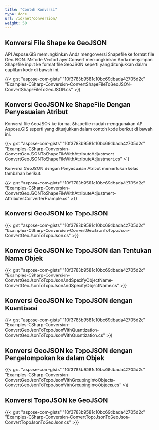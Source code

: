 ```yaml
---
title: "Contoh Konversi"
type: docs
url: /id/net/conversion/
weight: 50
---
```


## **Konversi File Shape ke GeoJSON**
API Aspose.GIS memungkinkan Anda mengonversi Shapefile ke format file GeoJSON. Metode VectorLayer.Convert memungkinkan Anda menyimpan Shapefile input ke format file GeoJSON seperti yang ditunjukkan dalam cuplikan kode di bawah ini.

{{< gist "aspose-com-gists" "10f3783b9581d10bc69dbada42705d2c" "Examples-CSharp-Conversion-ConvertShapeFileToGeoJSON-ConvertShapeFileToGeoJSON.cs" >}}
## **Konversi GeoJSON ke ShapeFile Dengan Penyesuaian Atribut**
Konversi file GeoJSON ke format Shapefile mudah menggunakan API Aspose.GIS seperti yang ditunjukkan dalam contoh kode berikut di bawah ini.

{{< gist "aspose-com-gists" "10f3783b9581d10bc69dbada42705d2c" "Examples-CSharp-Conversion-ConvertGeoJSONToShapeFileWithAttributeAdjustment-ConvertGeoJSONToShapeFileWithAttributeAdjustment.cs" >}}

Konversi GeoJSON dengan Penyesuaian Atribut memerlukan kelas tambahan berikut.

{{< gist "aspose-com-gists" "10f3783b9581d10bc69dbada42705d2c" "Examples-CSharp-Conversion-ConvertGeoJSONToShapeFileWithAttributeAdjustment-AttributesConverterExample.cs" >}}
## **Konversi GeoJSON ke TopoJSON**
{{< gist "aspose-com-gists" "10f3783b9581d10bc69dbada42705d2c" "Examples-CSharp-Conversion-ConvertGeoJsonToTopoJson-ConvertGeoJsonToTopoJson.cs" >}}
## **Konversi GeoJSON ke TopoJSON dan Tentukan Nama Objek**
{{< gist "aspose-com-gists" "10f3783b9581d10bc69dbada42705d2c" "Examples-CSharp-Conversion-ConvertGeoJsonToTopoJsonAndSpecifyObjectName-ConvertGeoJsonToTopoJsonAndSpecifyObjectName.cs" >}}
## **Konversi GeoJSON ke TopoJSON dengan Kuantisasi**
{{< gist "aspose-com-gists" "10f3783b9581d10bc69dbada42705d2c" "Examples-CSharp-Conversion-ConvertGeoJsonToTopoJsonWithQuantization-ConvertGeoJsonToTopoJsonWithQuantization.cs" >}}
## **Konversi GeoJSON ke TopoJSON dengan Pengelompokan ke dalam Objek**
{{< gist "aspose-com-gists" "10f3783b9581d10bc69dbada42705d2c" "Examples-CSharp-Conversion-ConvertGeoJsonToTopoJsonWithGroupingIntoObjects-ConvertGeoJsonToTopoJsonWithGroupingIntoObjects.cs" >}}
## **Konversi TopoJSON ke GeoJSON**
{{< gist "aspose-com-gists" "10f3783b9581d10bc69dbada42705d2c" "Examples-CSharp-Conversion-ConvertTopoJsonToGeoJson-ConvertTopoJsonToGeoJson.cs" >}}
